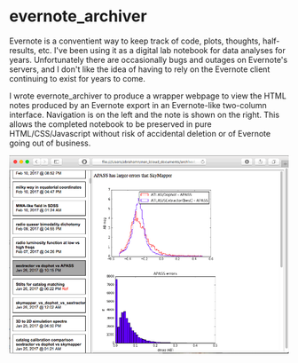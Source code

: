# evernote_archiver

Evernote is a conventient way to keep track of code, plots, thoughts, half-results, etc. I've been
using it as a digital lab notebook for data analyses for years. Unfortunately there are occasionally
bugs and outages on Evernote's servers, and I don't like the idea of having to rely on the Evernote 
client continuing to exist for years to come.

I wrote evernote_archiver to produce a wrapper webpage to view the HTML notes produced by an Evernote
export in an Evernote-like two-column interface. Navigation is on the left and the note is shown
on the right. This allows the completed notebook to be preserved in pure HTML/CSS/Javascript without risk
of accidental deletion or of Evernote going out of business.

![screenshot](screenshot.gif?raw=true "screenshot")

